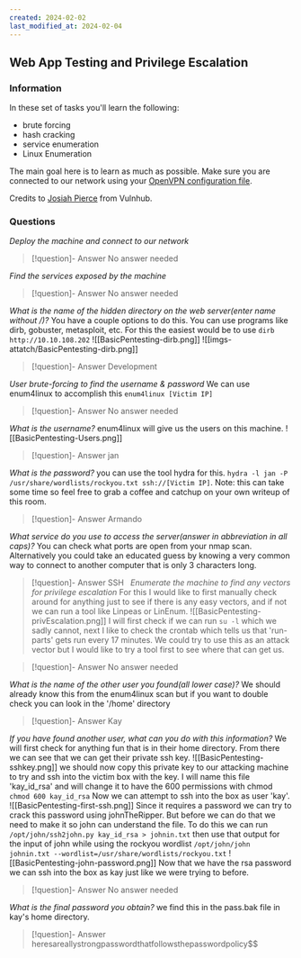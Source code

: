 ```yaml
---
created: 2024-02-02
last_modified_at: 2024-02-04
---
```

## Web App Testing and Privilege Escalation
### Information
In these set of tasks you'll learn the following:

- brute forcing 
- hash cracking 
- service enumeration
- Linux Enumeration

The main goal here is to learn as much as possible. Make sure you are connected to our network using your [OpenVPN configuration file](https://tryhackme.com/access).

Credits to [Josiah Pierce](https://www.vulnhub.com/author/josiah-pierce,569/) from Vulnhub.
### Questions
*Deploy the machine and connect to our network*

> [!question]- Answer
> No answer needed

*Find the services exposed by the machine*

> [!question]- Answer
> No answer needed

*What is the name of the hidden directory on the web server(enter name without /)?*
You have a couple options to do this. You can use programs like dirb, gobuster, metasploit, etc.
For this the easiest would be to use `dirb http://10.10.108.202`
![[BasicPentesting-dirb.png]]
![[imgs-attatch/BasicPentesting-dirb.png]]

> [!question]- Answer
> Development

*User brute-forcing to find the username & password*
We can use enum4linux to accomplish this `enum4linux [Victim IP]`
> [!question]- Answer
> No answer needed

*What is the username?*
enum4linux will give us the users on this machine. 
![[BasicPentesting-Users.png]]
> [!question]- Answer
>  jan

*What is the password?*
you can use the tool hydra for this. `hydra -l jan -P /usr/share/wordlists/rockyou.txt ssh://[Victim IP]`. Note: this can take some time so feel free to grab a coffee and catchup on your own writeup of this room. 
> [!question]- Answer
>  Armando

*What service do you use to access the server(answer in abbreviation in all caps)?*
You can check what ports are open from your nmap scan. Alternatively you could take an educated guess by knowing a very common way to connect to another computer that is only 3 characters long.

> [!question]- Answer
> SSH
 
*Enumerate the machine to find any vectors for privilege escalation*
For this I would like to first manually check around for anything just to see if there is any easy vectors, and if not we can run a tool like Linpeas or LinEnum.
![[BasicPentesting-privEscalation.png]]
I will first check if we can run `su -l` which we sadly cannot, next I like to check the crontab which tells us that 'run-parts' gets run every 17 minutes. We could try to use this as an attack vector but I would like to try a tool first to see where that can get us.


> [!question]- Answer
> No answer needed

*What is the name of the other user you found(all lower case)?*
We should already know this from the enum4linux scan but if you want to double check you can look in the '/home' directory
> [!question]- Answer
> Kay

*If you have found another user, what can you do with this information?*
We will first check for anything fun that is in their home directory. From there we can see that we can get their private ssh key. ![[BasicPentesting-sshkey.png]] 
we should now copy this private key to our attacking machine to try and ssh into the victim box with the key.  I will name this file 'kay_id_rsa' and will change it to have the 600 permissions with chmod `chmod 600 kay_id_rsa` Now we can attempt to ssh into the box as user 'kay'. ![[BasicPentesting-first-ssh.png]]  Since it requires a password we can try to crack this password using johnTheRipper. But before we can do that we need to make it so john can understand the file. To do this we can run `/opt/john/ssh2john.py kay_id_rsa > johnin.txt` then use that output for the input of john while using the rockyou wordlist `/opt/john/john johnin.txt --wordlist=/usr/share/wordlists/rockyou.txt` ![[BasicPentesting-john-password.png]]
Now that we have the rsa password we can ssh into the box as kay just like we were trying to before.
> [!question]- Answer
> No answer needed

*What is the final password you obtain?*
we find this in the pass.bak file in kay's home directory.
> [!question]- Answer
> heresareallystrongpasswordthatfollowsthepasswordpolicy$$